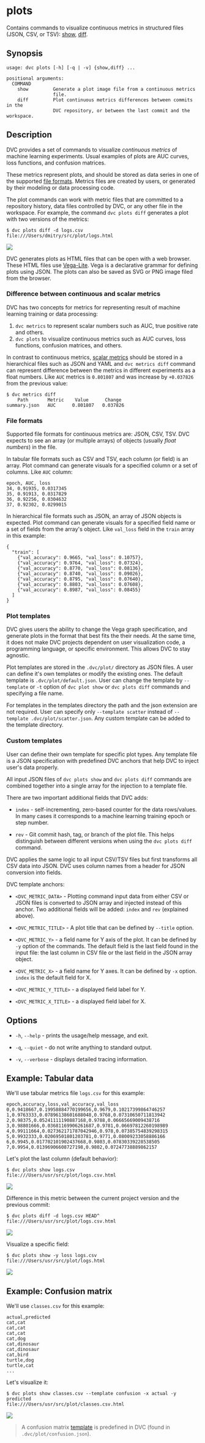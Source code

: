 # plots

Contains commands to visualize continuous metrics in structured files (JSON,
CSV, or TSV): [show](/doc/command-reference/plots/show),
[diff](/doc/command-reference/plots/diff).

## Synopsis

```usage
usage: dvc plots [-h] [-q | -v] {show,diff} ...

positional arguments:
  COMMAND
    show         Generate a plot image file from a continuous metrics
                 file.
    diff         Plot continuous metrics differences between commits in the
                 DVC repository, or between the last commit and the workspace.
```

## Description

DVC provides a set of commands to visualize _continuous metrics_ of machine
learning experiments. Usual examples of plots are AUC curves, loss functions,
and confusion matrices.

These metrics represent plots, and should be stored as data series in one of the
supported [file formats](#file-formats). Metrics files are created by users, or
generated by their modeling or data processing code.

The plot commands can work with metric files that are committed to a repository
history, data files controlled by DVC, or any other file in the
<abbr>workspace</abbr>. For example, the command `dvc plots diff` generates a
plot with two versions of the metrics:

```dvc
$ dvc plots diff -d logs.csv
file:///Users/dmitry/src/plot/logs.html
```

![](/img/plot_auc.svg)

DVC generates plots as HTML files that can be open with a web browser. These
HTML files use [Vega-Lite](https://vega.github.io/vega-lite/). Vega is a
declarative grammar for defining plots using JSON. The plots can also be saved
as SVG or PNG image filed from the browser.

### Difference between continuous and scalar metrics

DVC has two concepts for metrics for representing result of machine learning
training or data processing:

1. `dvc metrics` to represent scalar numbers such as AUC, true positive rate and
   others.
2. `dvc plots` to visualize continuous metrics such as AUC curves, loss
   functions, confusion matrices, and others.

In contrast to continuous metrics,
[scalar metrics](/doc/command-reference/metrics) should be stored in a
hierarchical files such as JSON and YAML and `dvc metrics diff` command can
represent difference between the metrics in different experiments as a float
numbers. Like `AUC` metrics is `0.801807` and was increase by `+0.037826` from
the previous value:

```dvc
$ dvc metrics diff
    Path       Metric    Value      Change
summary.json   AUC      0.801807   0.037826
```

### File formats

Supported file formats for continuous metrics are: JSON, CSV, TSV. DVC expects
to see an array (or multiple arrays) of objects (usually _float numbers_) in the
file.

In tabular file formats such as CSV and TSV, each column (or field) is an array.
Plot command can generate visuals for a specified column or a set of columns.
Like `AUC` column:

```
epoch, AUC, loss
34, 0.91935, 0.0317345
35, 0.91913, 0.0317829
36, 0.92256, 0.0304632
37, 0.92302, 0.0299015
```

In hierarchical file formats such as JSON, an array of JSON objects is expected.
Plot command can generate visuals for a specified field name or a set of fields
from the array's object. Like `val_loss` field in the `train` array in this
example:

```
{
  "train": [
    {"val_accuracy": 0.9665, "val_loss": 0.10757},
    {"val_accuracy": 0.9764, "val_loss": 0.07324},
    {"val_accuracy": 0.8770, "val_loss": 0.08136},
    {"val_accuracy": 0.8740, "val_loss": 0.09026},
    {"val_accuracy": 0.8795, "val_loss": 0.07640},
    {"val_accuracy": 0.8803, "val_loss": 0.07608},
    {"val_accuracy": 0.8987, "val_loss": 0.08455}
  ]
}
```

### Plot templates

DVC gives users the ability to change the Vega graph specification, and generate
plots in the format that best fits the their needs. At the same time, it does
not make <abbr>DVC projects</abbr> dependent on user visualization code, a
programming language, or specific environment. This allows DVC to stay agnostic.

Plot templates are stored in the `.dvc/plot/` directory as JSON files. A user
can define it's own templates or modify the existing ones. The default template
is `.dvc/plot/default.json`. User can change the template by `--template` or
`-t` option of `dvc plot show` or `dvc plots diff` commands and specifying a
file name.

For templates in the templates directory the path and the json extension are not
required. User can specify only `--template scatter` instead of
`--template .dvc/plot/scatter.json`. Any custom template can be added to the
template directory.

### Custom templates

User can define their own template for specific plot types. Any template file is
a JSON specification with predefined DVC anchors that help DVC to inject user's
data properly.

All input JSON files of `dvc plots show` and `dvc plots diff` commands are
combined together into a single array for the injection to a template file.

There are two important additional fields that DVC adds:

- `index` - self-incrementing, zero-based counter for the data rows/values. In
  many cases it corresponds to a machine learning training epoch or step number.

- `rev` - Git commit hash, tag, or branch of the plot file. This helps
  distinguish between different versions when using the `dvc plots diff`
  command.

DVC applies the same logic to all input CSV/TSV files but first transforms all
CSV data into JSON. DVC uses column names from a header for JSON conversion into
fields.

DVC template anchors:

- `<DVC_METRIC_DATA>` - Plotting command input data from either CSV or JSON
  files is converted to JSON array and injected instead of this anchor. Two
  additional fields will be added: `index` and `rev` (explained above).

- `<DVC_METRIC_TITLE>` - A plot title that can be defined by `--title` option.

- `<DVC_METRIC_Y>` - a field name for Y axis of the plot. It can be defined by
  `-y` option of the commands. The default field is the last field found in the
  input file: the last column in CSV file or the last field in the JSON array
  object.

- `<DVC_METRIC_X>` - a field name for Y axes. It can be defined by `-x` option.
  `index` is the default field for X.

- `<DVC_METRIC_Y_TITLE>` - a displayed field label for Y.

- `<DVC_METRIC_X_TITLE>` - a displayed field label for X.

## Options

- `-h`, `--help` - prints the usage/help message, and exit.

- `-q`, `--quiet` - do not write anything to standard output.

- `-v`, `--verbose` - displays detailed tracing information.

## Example: Tabular data

We'll use tabular metrics file `logs.csv` for this example:

```
epoch,accuracy,loss,val_accuracy,val_loss
0,0.9418667,0.19958884770199656,0.9679,0.10217399864746257
1,0.9763333,0.07896138601688048,0.9768,0.07310650711813942
2,0.98375,0.05241111190887168,0.9788,0.06665669009438716
3,0.98801666,0.03681169906261687,0.9781,0.06697812260198989
4,0.99111664,0.027362171787042946,0.978,0.07385754839298315
5,0.9932333,0.02069501801203781,0.9771,0.08009233058886166
6,0.9945,0.017702101902437668,0.9803,0.07830339228538505
7,0.9954,0.01396906608727198,0.9802,0.07247738889862157
```

Let's plot the last column (default behavior):

```dvc
$ dvc plots show logs.csv
file:///Users/usr/src/plot/logs.csv.html
```

![](/img/plot_show.svg)

Difference in this metric between the current project version and the previous
commit:

```dvc
$ dvc plots diff -d logs.csv HEAD^
file:///Users/usr/src/plot/logs.csv.html
```

![](/img/plot_diff.svg)

Visualize a specific field:

```dvc
$ dvc plots show -y loss logs.csv
file:///Users/usr/src/plot/logs.html
```

![](/img/plot_show_field.svg)

## Example: Confusion matrix

We'll use `classes.csv` for this example:

```csv
actual,predicted
cat,cat
cat,cat
cat,cat
cat,dog
cat,dinosaur
cat,dinosaur
cat,bird
turtle,dog
turtle,cat
...
```

Let's visualize it:

```dvc
$ dvc plots show classes.csv --template confusion -x actual -y predicted
file:///Users/usr/src/plot/classes.csv.html
```

![](/img/plot_show_confusion.svg)

> A confusion matrix [template](/doc/command-reference/plots#plot-templates) is
> predefined in DVC (found in `.dvc/plot/confusion.json`).
